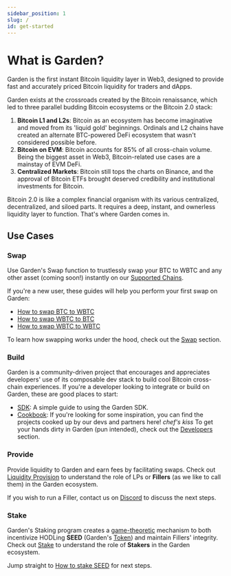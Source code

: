 ```yaml
---
sidebar_position: 1
slug: /
id: get-started
---
```


# What is Garden?

Garden is the first instant Bitcoin liquidity layer in Web3, designed to provide fast and accurately priced Bitcoin liquidity for traders and dApps.

Garden exists at the crossroads created by the Bitcoin renaissance, which led to three parallel budding Bitcoin ecosystems or the Bitcoin 2.0 stack:

1. **Bitcoin L1 and L2s**: Bitcoin as an ecosystem has become imaginative and moved from its 'liquid gold' beginnings. Ordinals and L2 chains have created an alternate BTC-powered DeFi ecosystem that wasn't considered possible before.
2. **Bitcoin on EVM**: Bitcoin accounts for 85% of all cross-chain volume. Being the biggest asset in Web3, Bitcoin-related use cases are a mainstay of EVM DeFi.
3. **Centralized Markets**: Bitcoin still tops the charts on Binance, and the approval of Bitcoin ETFs brought deserved credibility and institutional investments for Bitcoin.

Bitcoin 2.0 is like a complex financial organism with its various centralized, decentralized, and siloed parts. It requires a deep, instant, and ownerless liquidity layer to function. That's where Garden comes in.

## Use Cases

### Swap

Use Garden's Swap function to trustlessly swap your BTC to WBTC and any other asset (coming soon!) instantly on our [Supported Chains](./basics/SupportedChains.md).

If you're a new user, these guides will help you perform your first swap on Garden:

- [How to swap BTC to WBTC](./basics/guides/BtcWbtc.md)
- [How to swap WBTC to BTC](./basics/guides/WbtcBtc.md)
- [How to swap WBTC to WBTC](./basics/guides/WbtcWbtc.md)

To learn how swapping works under the hood, check out the [Swap](./basics/swap/Swap.md) section.

### Build

Garden is a community-driven project that encourages and appreciates developers' use of its composable dev stack to build cool Bitcoin cross-chain experiences.
If you're a developer looking to integrate or build on Garden, these are good places to start:

- [SDK](../developers/sdk/Sdk.md): A simple guide to using the Garden SDK.
- [Cookbook](../developers/cookbook/Cookbook.md): If you're looking for some inspiration, you can find the projects cooked up by our devs and partners here! _chef's kiss_
  To get your hands dirty in Garden (pun intended), check out the [Developers](../developers/Developers.md) section.

### Provide

Provide liquidity to Garden and earn fees by facilitating swaps. Check out [Liquidity Provision](./basics/LiquidityProvision.md) to understand the role of LPs or **Fillers** (as we like to call them) in the Garden ecosystem.

If you wish to run a Filler, contact us on [Discord](https://discord.gg/kqMBgeAKAh) to discuss the next steps.

### Stake

Garden's Staking program creates a [game-theoretic](https://garden.finance/blogs/market-making-and-staking/) mechanism to both incentivize HODLing **SEED** (Garden's [Token](./basics/token/Token.md)) and maintain Fillers' integrity. Check out [Stake](./basics/stake/Stake.md) to understand the role of **Stakers** in the Garden ecosystem.

Jump straight to [How to stake SEED](./basics/guides/StakeSEED.md) for next steps.
